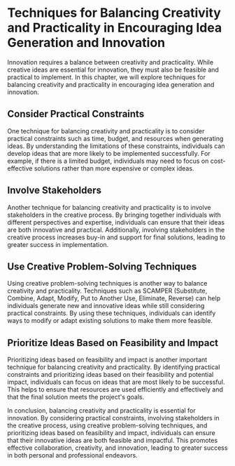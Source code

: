 Techniques for Balancing Creativity and Practicality in Encouraging Idea Generation and Innovation
====================================================================================================================================================

Innovation requires a balance between creativity and practicality. While creative ideas are essential for innovation, they must also be feasible and practical to implement. In this chapter, we will explore techniques for balancing creativity and practicality in encouraging idea generation and innovation.

Consider Practical Constraints
------------------------------

One technique for balancing creativity and practicality is to consider practical constraints such as time, budget, and resources when generating ideas. By understanding the limitations of these constraints, individuals can develop ideas that are more likely to be implemented successfully. For example, if there is a limited budget, individuals may need to focus on cost-effective solutions rather than more expensive or complex ideas.

Involve Stakeholders
--------------------

Another technique for balancing creativity and practicality is to involve stakeholders in the creative process. By bringing together individuals with different perspectives and expertise, individuals can ensure that their ideas are both innovative and practical. Additionally, involving stakeholders in the creative process increases buy-in and support for final solutions, leading to greater success in implementation.

Use Creative Problem-Solving Techniques
---------------------------------------

Using creative problem-solving techniques is another way to balance creativity and practicality. Techniques such as SCAMPER (Substitute, Combine, Adapt, Modify, Put to Another Use, Eliminate, Reverse) can help individuals generate new and innovative ideas while still considering practical constraints. By using these techniques, individuals can identify ways to modify or adapt existing solutions to make them more feasible.

Prioritize Ideas Based on Feasibility and Impact
------------------------------------------------

Prioritizing ideas based on feasibility and impact is another important technique for balancing creativity and practicality. By identifying practical constraints and prioritizing ideas based on their feasibility and potential impact, individuals can focus on ideas that are most likely to be successful. This helps to ensure that resources are used efficiently and effectively and that the final solution meets the project's goals.

In conclusion, balancing creativity and practicality is essential for innovation. By considering practical constraints, involving stakeholders in the creative process, using creative problem-solving techniques, and prioritizing ideas based on feasibility and impact, individuals can ensure that their innovative ideas are both feasible and impactful. This promotes effective collaboration, creativity, and innovation, leading to greater success in both personal and professional endeavors.
